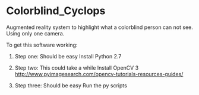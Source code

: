 # Colorblind_Cyclops
Augmented reality system to highlight what a colorblind person can not see. Using only one camera.

To get this software working:

1. Step one: Should be easy
Install Python 2.7

2. Step two: This could take a while
Install OpenCV 3
http://www.pyimagesearch.com/opencv-tutorials-resources-guides/

3. Step three: Should be easy 
Run the py scripts
